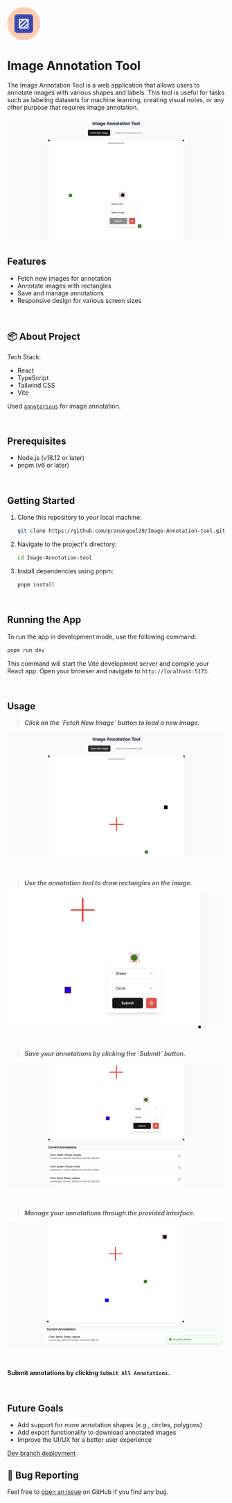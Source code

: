 <img src="./src/assets/icon.png" alt="logo" width="15%" />

# Image Annotation Tool

The Image Annotation Tool is a web application that allows users to annotate images with various shapes and labels. This tool is useful for tasks such as labeling datasets for machine learning, creating visual notes, or any other purpose that requires image annotation.


![Screenshot of the website with annotation popup being visible](./src/assets/preview.png)

## Features

- Fetch new images for annotation
- Annotate images with rectangles
- Save and manage annotations
- Responsive design for various screen sizes

<br>

## 📦 About Project

Tech Stack:

- React
- TypeScript
- Tailwind CSS
- Vite

Used [`annotorious`](https://annotorious.dev) for image annotation.

<br>

## Prerequisites

- Node.js (v18.12 or later)
- pnpm (v6 or later)

<br>

## Getting Started

1. Clone this repository to your local machine:

   ```bash
   git clone https://github.com/pranavgoel29/Image-Annotation-tool.git
   ```

2. Navigate to the project's directory:

   ```bash
   cd Image-Annotation-tool
   ```

3. Install dependencies using pnpm:
   ```bash
   pnpm install
   ```

<br>

## Running the App

To run the app in development mode, use the following command:

```bash
pnpm run dev
```

This command will start the Vite development server and compile your React app. Open your browser and navigate to `http://localhost:5173`.

<br>

## Usage

<blockquote><b><i>Click on the `Fetch New Image` button to load a new image.</i></b></blockquote>
   
   ![Newly fetched image](./src/assets/newly_fetched_image.png)

<br>

<blockquote><b><i>Use the annotation tool to draw rectangles on the image.</i></b></blockquote>

![Annotation tool with custom popup](./src/assets/annotation_tool_use.png)

<br>

<blockquote><b><i>Save your annotations by clicking the `Submit` button.</i></b></blockquote>

![Submitted annotation list](./src/assets/annotation_list.png)

<br>

<blockquote><b><i>Manage your annotations through the provided interface.</i></b></blockquote>

![annotation deletion snap](./src/assets/deleting_annotaton.png)

<br>

<b>Submit annotations by clicking `Submit All Annotations`.</b>

<br>

## Future Goals 

- Add support for more annotation shapes (e.g., circles, polygons)
- Add export functionality to download annotated images
- Improve the UI/UX for a better user experience

[Dev branch deployment](https://annotate-image-preview.vercel.app/)
<br>

## 🐛 Bug Reporting

Feel free to [open an issue](https://github.com/pranavgoel29/Image-Annotation-tool/issues) on GitHub if you find any bug.
